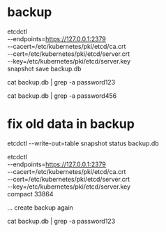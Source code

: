# backup
etcdctl \
  --endpoints=https://127.0.0.1:2379  \
  --cacert=/etc/kubernetes/pki/etcd/ca.crt \
  --cert=/etc/kubernetes/pki/etcd/server.crt \
  --key=/etc/kubernetes/pki/etcd/server.key \
      snapshot save backup.db

cat backup.db | grep -a password123

cat backup.db | grep -a password456

# fix old data in backup

etcdctl --write-out=table snapshot status backup.db

etcdctl \
  --endpoints=https://127.0.0.1:2379  \
  --cacert=/etc/kubernetes/pki/etcd/ca.crt \
  --cert=/etc/kubernetes/pki/etcd/server.crt \
  --key=/etc/kubernetes/pki/etcd/server.key \
  compact 33864

... create backup again

cat backup.db | grep -a password123